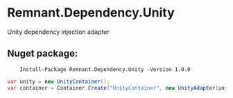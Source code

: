 # Remnant.Dependency.Unity
Unity dependency injection adapter


## Nuget package:

        Install-Package Remnant.Dependency.Unity -Version 1.0.0
        
```csharp
var unity = new UnityContainer();
var container = Container.Create("UnityContainer", new UnityAdapter(unity));
```
